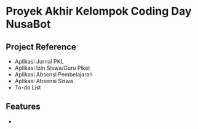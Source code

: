 
# Proyek Akhir Kelompok Coding Day NusaBot

## Project Reference
- Aplikasi Jurnal PKL
- Aplikasi Izin Siswa/Guru Piket
- Aplikasi Absensi Pembelajaran
- Aplikasi Absensi Siswa
- To-do List


## Features
- 

